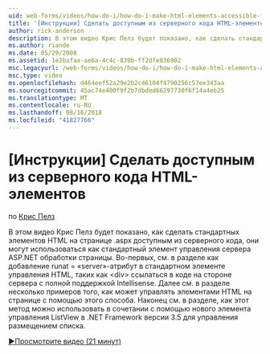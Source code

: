 ```yaml
---
uid: web-forms/videos/how-do-i/how-do-i-make-html-elements-accessible-from-server-side-code
title: '[Инструкции] Сделать доступным из серверного кода HTML-элементов | Документация Майкрософт'
author: rick-anderson
description: В этом видео Крис Пелз будет показано, как сделать стандартных элементов HTML на странице .aspx доступным из серверного кода, они могут использоваться в бработки страницы...
ms.author: riande
ms.date: 05/29/2008
ms.assetid: 1e2bafaa-ae6a-4c4c-839b-ff2dfe836902
msc.legacyurl: /web-forms/videos/how-do-i/how-do-i-make-html-elements-accessible-from-server-side-code
msc.type: video
ms.openlocfilehash: d464eef52a29e2b2c46104f4790256c57ee343aa
ms.sourcegitcommit: 45ac74e400f9f2b7dbded66297730f6f14a4eb25
ms.translationtype: MT
ms.contentlocale: ru-RU
ms.lasthandoff: 08/16/2018
ms.locfileid: "41827766"
---
```

<a name="how-do-i-make-html-elements-accessible-from-server-side-code"></a>[Инструкции] Сделать доступным из серверного кода HTML-элементов
====================
по [Крис Пелз](https://twitter.com/chrispels)

В этом видео Крис Пелз будет показано, как сделать стандартных элементов HTML на странице .aspx доступным из серверного кода, они могут использоваться как стандартный элемент управления сервера ASP.NET обработки страницы. Во-первых, см. в разделе как добавление runat = «server»-атрибут в стандартном элементе управления HTML, таких как &lt;div&gt; ссылаться в коде на стороне сервера с полной поддержкой Intellisense. Далее см. в разделе несколько примеров того, как может управлять элементами HTML на странице с помощью этого способа. Наконец см. в разделе, как этот метод можно использовать в сочетании с помощью нового элемента управления ListView в .NET Framework версии 3.5 для управления размещением списка.

[&#9654;Просмотрите видео (21 минут)](https://channel9.msdn.com/Blogs/ASP-NET-Site-Videos/how-do-i-make-html-elements-accessible-from-server-side-code)
